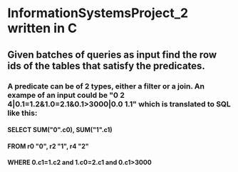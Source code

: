 # InformationSystemsProject_2 written in C

## Given batches of queries as input find the row ids of the tables that satisfy the predicates.
### A predicate can be of 2 types, either a filter or a join. An exampe of an input could be "0 2 4|0.1=1.2&1.0=2.1&0.1>3000|0.0 1.1" which is translated to SQL like this: 
#### SELECT SUM("0".c0), SUM("1".c1) 
#### FROM r0 "0", r2 "1", r4 "2"
#### WHERE 0.c1=1.c2 and 1.c0=2.c1 and 0.c1>3000

